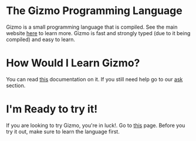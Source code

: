 # The Gizmo Programming Language
Gizmo is a small programming language that is compiled. See the main website [here](https://ellder054.github.io/gizmolang/) to learn more.
Gizmo is fast and strongly typed (due to it being compiled) and easy to learn.

# How Would I Learn Gizmo?
You can read [this](https://ellder054.github.io/gizmolang/docs.html) documentation on it.
If you still need help go to our [ask](https://ellder054.github.io/gizmolang/ask.html) section.

# I'm Ready to try it!
If you are looking to try Gizmo, you're in luck!. Go to [this](https://ellder054.github.io/gizmolang/try-out.html) page.
Before you try it out, make sure to learn the language first.
